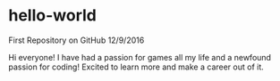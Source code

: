 # hello-world
First Repository on GitHub 12/9/2016

Hi everyone! I have had a passion for games all my life and a newfound passion for coding! Excited to learn more and make a career out of it.

